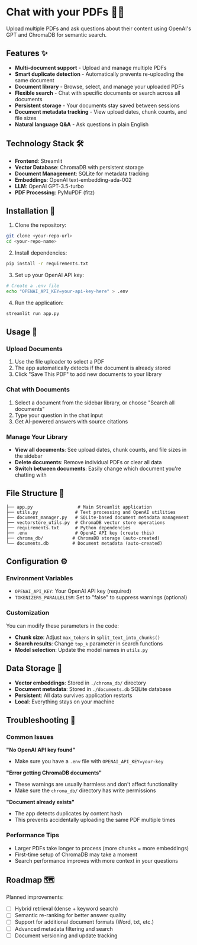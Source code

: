 # Chat with your PDFs 🤖📄

Upload multiple PDFs and ask questions about their content using OpenAI's GPT and ChromaDB for semantic search.

## Features ✨

- **Multi-document support** - Upload and manage multiple PDFs
- **Smart duplicate detection** - Automatically prevents re-uploading the same document
- **Document library** - Browse, select, and manage your uploaded PDFs
- **Flexible search** - Chat with specific documents or search across all documents
- **Persistent storage** - Your documents stay saved between sessions
- **Document metadata tracking** - View upload dates, chunk counts, and file sizes
- **Natural language Q&A** - Ask questions in plain English

## Technology Stack 🛠️

- **Frontend**: Streamlit
- **Vector Database**: ChromaDB with persistent storage
- **Document Management**: SQLite for metadata tracking
- **Embeddings**: OpenAI text-embedding-ada-002
- **LLM**: OpenAI GPT-3.5-turbo
- **PDF Processing**: PyMuPDF (fitz)

## Installation 🚀

1. Clone the repository:
```bash
git clone <your-repo-url>
cd <your-repo-name>
```

2. Install dependencies:
```bash
pip install -r requirements.txt
```

3. Set up your OpenAI API key:
```bash
# Create a .env file
echo "OPENAI_API_KEY=your-api-key-here" > .env
```

4. Run the application:
```bash
streamlit run app.py
```

## Usage 📖

### Upload Documents
1. Use the file uploader to select a PDF
2. The app automatically detects if the document is already stored
3. Click "Save This PDF" to add new documents to your library

### Chat with Documents
1. Select a document from the sidebar library, or choose "Search all documents"
2. Type your question in the chat input
3. Get AI-powered answers with source citations

### Manage Your Library
- **View all documents**: See upload dates, chunk counts, and file sizes in the sidebar
- **Delete documents**: Remove individual PDFs or clear all data
- **Switch between documents**: Easily change which document you're chatting with

## File Structure 📁

```
├── app.py                 # Main Streamlit application
├── utils.py              # Text processing and OpenAI utilities
├── document_manager.py   # SQLite-based document metadata management
├── vectorstore_utils.py  # ChromaDB vector store operations
├── requirements.txt      # Python dependencies
├── .env                  # OpenAI API key (create this)
├── chroma_db/           # ChromaDB storage (auto-created)
└── documents.db         # Document metadata (auto-created)
```

## Configuration ⚙️

### Environment Variables
- `OPENAI_API_KEY`: Your OpenAI API key (required)
- `TOKENIZERS_PARALLELISM`: Set to "false" to suppress warnings (optional)

### Customization
You can modify these parameters in the code:
- **Chunk size**: Adjust `max_tokens` in `split_text_into_chunks()`
- **Search results**: Change `top_k` parameter in search functions
- **Model selection**: Update the model names in `utils.py`

## Data Storage 💾

- **Vector embeddings**: Stored in `./chroma_db/` directory
- **Document metadata**: Stored in `./documents.db` SQLite database
- **Persistent**: All data survives application restarts
- **Local**: Everything stays on your machine

## Troubleshooting 🔧

### Common Issues

**"No OpenAI API key found"**
- Make sure you have a `.env` file with `OPENAI_API_KEY=your-key`

**"Error getting ChromaDB documents"**
- These warnings are usually harmless and don't affect functionality
- Make sure the `chroma_db/` directory has write permissions

**"Document already exists"**
- The app detects duplicates by content hash
- This prevents accidentally uploading the same PDF multiple times

### Performance Tips
- Larger PDFs take longer to process (more chunks = more embeddings)
- First-time setup of ChromaDB may take a moment
- Search performance improves with more context in your questions

## Roadmap 🗺️

Planned improvements:
- [ ] Hybrid retrieval (dense + keyword search)
- [ ] Semantic re-ranking for better answer quality
- [ ] Support for additional document formats (Word, txt, etc.)
- [ ] Advanced metadata filtering and search
- [ ] Document versioning and update tracking
